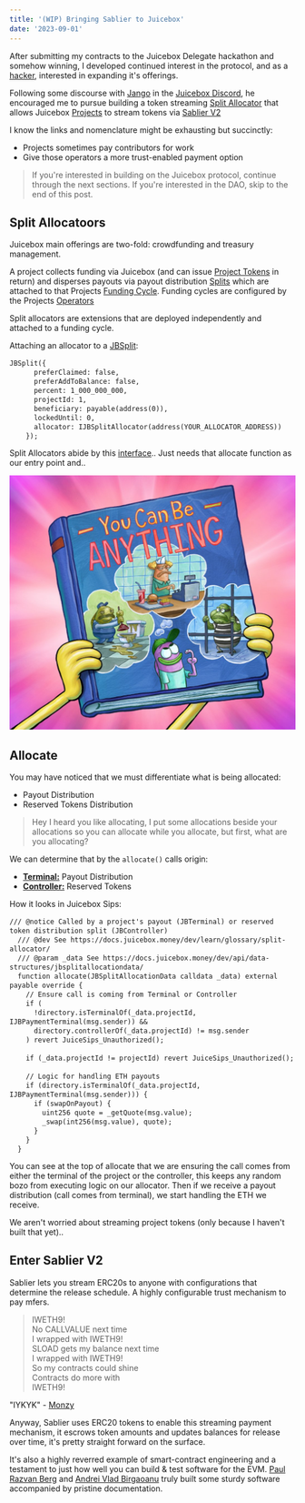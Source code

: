 ```yaml
---
title: '(WIP) Bringing Sablier to Juicebox'
date: '2023-09-01'
---
```


After submitting my contracts to the Juicebox Delegate hackathon and somehow winning, I developed continued interest in the protocol, and as a [hacker](http://www.catb.org/~esr/faqs/hacker-howto.html), interested in expanding it's offerings.

Following some discourse with [Jango](https://jango.eth.limo/) in the [Juicebox Discord](https://discord.gg/Z4tngdRJ), he encouraged me to pursue building a token streaming [Split Allocator](https://docs.juicebox.money/dev/learn/glossary/split-allocator/) that allows Juicebox [Projects](https://docs.juicebox.money/user/project/) to stream tokens via [Sablier V2](https://sablier.com/) 

I know the links and nomenclature might be exhausting but succinctly:

* Projects sometimes pay contributors for work
* Give those operators a more trust-enabled payment option

>If you're interested in building on the Juicebox protocol, continue through the next sections. If you're interested in the DAO, skip to the end of this post.

## Split Allocatoors

Juicebox main offerings are two-fold: crowdfunding and treasury management. 

A project collects funding via Juicebox (and can issue [Project Tokens](https://docs.juicebox.money/user/project/#token) in return) and disperses payouts via payout distribution [Splits](https://docs.juicebox.money/dev/learn/glossary/splits/) which are attached to that Projects [Funding Cycle](https://docs.juicebox.money/dev/learn/glossary/funding-cycle/). Funding cycles are configured by the Projects [Operators](https://docs.juicebox.money/dev/learn/glossary/operator/)

Split allocators are extensions that are deployed independently and attached to a funding cycle.

Attaching an allocator to a [JBSplit](https://docs.juicebox.money/dev/api/data-structures/jbsplit/):

```solidity
JBSplit({
      preferClaimed: false,
      preferAddToBalance: false,
      percent: 1_000_000_000,
      projectId: 1,
      beneficiary: payable(address(0)),
      lockedUntil: 0,
      allocator: IJBSplitAllocator(address(YOUR_ALLOCATOR_ADDRESS))
    });
```

Split Allocators abide by this [interface](https://docs.juicebox.money/dev/api/interfaces/ijbsplitallocator/).. Just needs that allocate function as our entry point and..

![](https://raw.githubusercontent.com/simplemachine92/blog/main/public/images/anything.jpeg)

## Allocate

You may have noticed that we must differentiate what is being allocated:

* Payout Distribution
* Reserved Tokens Distribution

>Hey I heard you like allocating, I put some allocations beside your allocations so you can allocate while you allocate, but first, what are you allocating?

We can determine that by the ```allocate()``` calls origin:

* [**Terminal:**](https://docs.juicebox.money/dev/learn/architecture/terminals/) Payout Distribution
* [**Controller:**](https://docs.juicebox.money/dev/api/contracts/or-controllers/jbcontroller3_1/) Reserved Tokens

How it looks in Juicebox Sips:
```solidity
/// @notice Called by a project's payout (JBTerminal) or reserved token distribution split (JBController)
  /// @dev See https://docs.juicebox.money/dev/learn/glossary/split-allocator/
  /// @param _data See https://docs.juicebox.money/dev/api/data-structures/jbsplitallocationdata/
  function allocate(JBSplitAllocationData calldata _data) external payable override {
    // Ensure call is coming from Terminal or Controller
    if (
      !directory.isTerminalOf(_data.projectId, IJBPaymentTerminal(msg.sender)) &&
      directory.controllerOf(_data.projectId) != msg.sender
    ) revert JuiceSips_Unauthorized();

    if (_data.projectId != projectId) revert JuiceSips_Unauthorized();

    // Logic for handling ETH payouts
    if (directory.isTerminalOf(_data.projectId, IJBPaymentTerminal(msg.sender))) {
      if (swapOnPayout) {
        uint256 quote = _getQuote(msg.value);
        _swap(int256(msg.value), quote);
      }
    }
  }
```

You can see at the top of allocate that we are ensuring the call comes from either the terminal of the project or the controller, this keeps any random bozo from executing logic on our allocator. Then if we receive a payout distribution (call comes from terminal), we start handling the ETH we receive.

We aren't worried about streaming project tokens (only because I haven't built that yet)..

## Enter Sablier V2

Sablier lets you stream ERC20s to anyone with configurations that determine the release schedule. A highly configurable trust mechanism to pay mfers.

>IWETH9!  
No CALLVALUE next time  
I wrapped with IWETH9!  
SLOAD gets my balance next time  
I wrapped with IWETH9!  
So my contracts could shine  
Contracts do more with  
IWETH9!

"IYKYK" - [Monzy](https://genius.com/Monzy-kill-dash-nine-lyrics)

Anyway, Sablier uses ERC20 tokens to enable this streaming payment mechanism, it escrows token amounts and updates balances for release over time, it's pretty straight forward on the surface.

It's also a highly reverred example of smart-contract engineering and a testament to just how well you can build & test software for the EVM. [Paul Razvan Berg](https://twitter.com/PaulRBerg) and [
Andrei Vlad Birgaoanu](https://twitter.com/andreivladbrg) truly built some sturdy software accompanied by pristine documentation.

## 